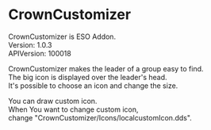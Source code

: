 # CrownCustomizer
CrownCustomizer is ESO Addon.  
Version: 1.0.3  
APIVersion: 100018

CrownCustomizer makes the leader of a group easy to find.  
The big icon is displayed over the leader's head.  
It's possible to choose an icon and change the size.  

You can draw custom icon.  
When You want to change custom icon,  
change "CrownCustomizer/Icons/localcustomIcon.dds".  